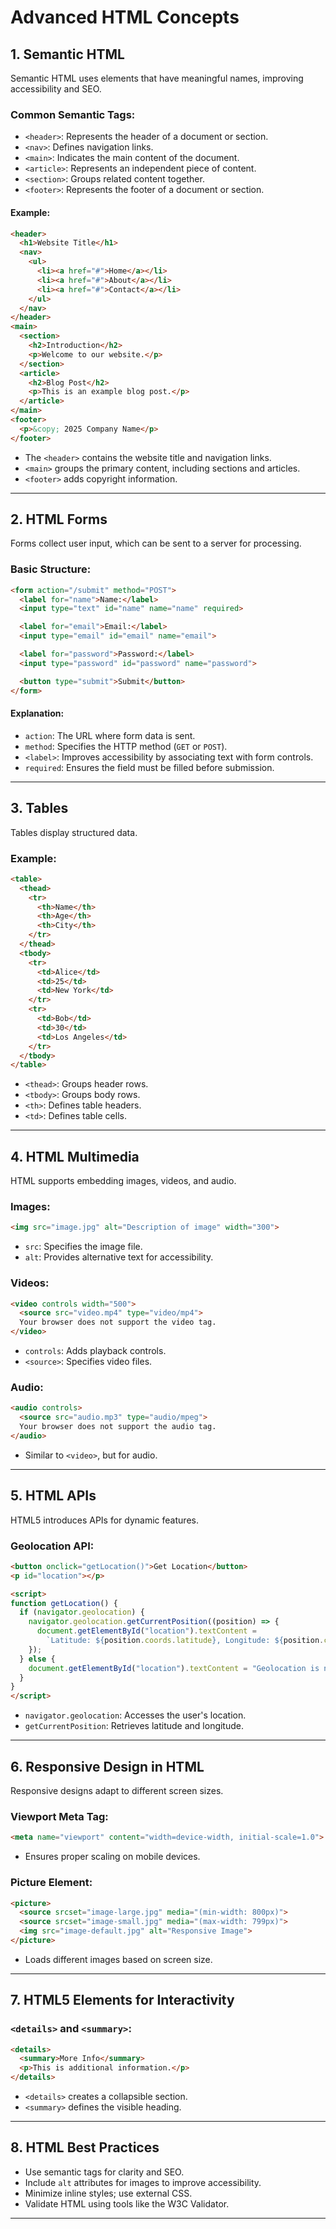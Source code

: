# Advanced HTML Concepts

## 1. **Semantic HTML**
Semantic HTML uses elements that have meaningful names, improving accessibility and SEO.

### Common Semantic Tags:
- `<header>`: Represents the header of a document or section.
- `<nav>`: Defines navigation links.
- `<main>`: Indicates the main content of the document.
- `<article>`: Represents an independent piece of content.
- `<section>`: Groups related content together.
- `<footer>`: Represents the footer of a document or section.

#### Example:
```html
<header>
  <h1>Website Title</h1>
  <nav>
    <ul>
      <li><a href="#">Home</a></li>
      <li><a href="#">About</a></li>
      <li><a href="#">Contact</a></li>
    </ul>
  </nav>
</header>
<main>
  <section>
    <h2>Introduction</h2>
    <p>Welcome to our website.</p>
  </section>
  <article>
    <h2>Blog Post</h2>
    <p>This is an example blog post.</p>
  </article>
</main>
<footer>
  <p>&copy; 2025 Company Name</p>
</footer>
```
- The `<header>` contains the website title and navigation links.
- `<main>` groups the primary content, including sections and articles.
- `<footer>` adds copyright information.

---

## 2. **HTML Forms**
Forms collect user input, which can be sent to a server for processing.

### Basic Structure:
```html
<form action="/submit" method="POST">
  <label for="name">Name:</label>
  <input type="text" id="name" name="name" required>

  <label for="email">Email:</label>
  <input type="email" id="email" name="email">

  <label for="password">Password:</label>
  <input type="password" id="password" name="password">

  <button type="submit">Submit</button>
</form>
```

#### Explanation:
- `action`: The URL where form data is sent.
- `method`: Specifies the HTTP method (`GET` or `POST`).
- `<label>`: Improves accessibility by associating text with form controls.
- `required`: Ensures the field must be filled before submission.

---

## 3. **Tables**
Tables display structured data.

### Example:
```html
<table>
  <thead>
    <tr>
      <th>Name</th>
      <th>Age</th>
      <th>City</th>
    </tr>
  </thead>
  <tbody>
    <tr>
      <td>Alice</td>
      <td>25</td>
      <td>New York</td>
    </tr>
    <tr>
      <td>Bob</td>
      <td>30</td>
      <td>Los Angeles</td>
    </tr>
  </tbody>
</table>
```
- `<thead>`: Groups header rows.
- `<tbody>`: Groups body rows.
- `<th>`: Defines table headers.
- `<td>`: Defines table cells.

---

## 4. **HTML Multimedia**
HTML supports embedding images, videos, and audio.

### Images:
```html
<img src="image.jpg" alt="Description of image" width="300">
```
- `src`: Specifies the image file.
- `alt`: Provides alternative text for accessibility.

### Videos:
```html
<video controls width="500">
  <source src="video.mp4" type="video/mp4">
  Your browser does not support the video tag.
</video>
```
- `controls`: Adds playback controls.
- `<source>`: Specifies video files.

### Audio:
```html
<audio controls>
  <source src="audio.mp3" type="audio/mpeg">
  Your browser does not support the audio tag.
</audio>
```
- Similar to `<video>`, but for audio.

---

## 5. **HTML APIs**
HTML5 introduces APIs for dynamic features.

### Geolocation API:
```html
<button onclick="getLocation()">Get Location</button>
<p id="location"></p>

<script>
function getLocation() {
  if (navigator.geolocation) {
    navigator.geolocation.getCurrentPosition((position) => {
      document.getElementById("location").textContent =
        `Latitude: ${position.coords.latitude}, Longitude: ${position.coords.longitude}`;
    });
  } else {
    document.getElementById("location").textContent = "Geolocation is not supported.";
  }
}
</script>
```
- `navigator.geolocation`: Accesses the user's location.
- `getCurrentPosition`: Retrieves latitude and longitude.

---

## 6. **Responsive Design in HTML**
Responsive designs adapt to different screen sizes.

### Viewport Meta Tag:
```html
<meta name="viewport" content="width=device-width, initial-scale=1.0">
```
- Ensures proper scaling on mobile devices.

### Picture Element:
```html
<picture>
  <source srcset="image-large.jpg" media="(min-width: 800px)">
  <source srcset="image-small.jpg" media="(max-width: 799px)">
  <img src="image-default.jpg" alt="Responsive Image">
</picture>
```
- Loads different images based on screen size.

---

## 7. **HTML5 Elements for Interactivity**
### `<details>` and `<summary>`:
```html
<details>
  <summary>More Info</summary>
  <p>This is additional information.</p>
</details>
```
- `<details>` creates a collapsible section.
- `<summary>` defines the visible heading.

---

## 8. **HTML Best Practices**
- Use semantic tags for clarity and SEO.
- Include `alt` attributes for images to improve accessibility.
- Minimize inline styles; use external CSS.
- Validate HTML using tools like the W3C Validator.

---
